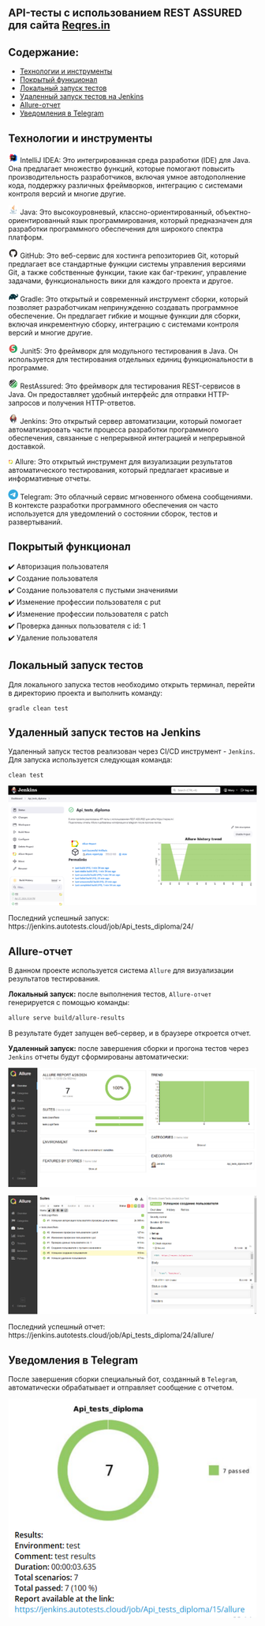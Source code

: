 ## API-тесты с использованием REST ASSURED для сайта [Reqres.in](https://reqres.in)

## Содержание:
- <a href="#technologies">Технологии и инструменты</a> 
- <a href="#test-cases">Покрытый функционал</a>
- <a href="#RuningTests">Локальный запуск тестов</a>
- <a href="#Jenkins">Удаленный запуск тестов на Jenkins</a>
- <a href="#allure">Allure-отчет</a>
- <a href="#telegram">Уведомления в Telegram</a>
 
 <a id="technologies"></a>
 ## Технологии и инструменты
<a href="https://www.jetbrains.com/idea/"><img width="20" title="IntelliJ IDEA" src="assets/Idea.svg"></a> IntelliJ IDEA: Это интегрированная среда разработки (IDE) для Java. Она предлагает множество функций, которые помогают повысить производительность разработчиков, включая умное автодополнение кода, поддержку различных фреймворков, интеграцию с системами контроля версий и многие другие.

<a href="https://www.java.com/"><img width="20" title="Java" src="assets/Java.svg"></a> Java: Это высокоуровневый, классно-ориентированный, объектно-ориентированный язык программирования, который предназначен для разработки программного обеспечения для широкого спектра платформ.


<a href="https://github.com/"><img width="20" title="GitHub" src="assets/GitHub.svg"></a> GitHub: Это веб-сервис для хостинга репозиториев Git, который предлагает все стандартные функции системы управления версиями Git, а также собственные функции, такие как баг-трекинг, управление задачами, функциональность вики для каждого проекта и другое.

<a href="https://gradle.org/"><img width="20" title="Gradle" src="assets/Gradle.svg"></a> Gradle: Это открытый и современный инструмент сборки, который позволяет разработчикам непринужденно создавать программное обеспечение. Он предлагает гибкие и мощные функции для сборки, включая инкрементную сборку, интеграцию с системами контроля версий и многие другие.

<a href="https://junit.org/junit5/"><img width="20" title="Junit5" src="assets/Junit5.svg"></a> Junit5: Это фреймворк для модульного тестирования в Java. Он используется для тестирования отдельных единиц функциональности в программе.

<a href="https://rest-assured.io/"><img width="20" title="RestAssured" src="assets/RestAssured.svg"></a> RestAssured: Это фреймворк для тестирования REST-сервисов в Java. Он предоставляет удобный интерфейс для отправки HTTP-запросов и получения HTTP-ответов.

<a href="https://www.jenkins.io/"><img width="20" title="Jenkins" src="assets/Jenkins.svg"></a> Jenkins: Это открытый сервер автоматизации, который помогает автоматизировать части процесса разработки программного обеспечения, связанные с непрерывной интеграцией и непрерывной доставкой.

<a href="https://github.com/allure-framework/allure2"><img width="2%" title="Allure" src="assets/Allure.svg"></a> Allure: Это открытый инструмент для визуализации результатов автоматического тестирования, который предлагает красивые и информативные отчеты.

<a href="https://telegram.org/"><img width="20" title="Telegram" src="assets/Telegram.svg"></a> Telegram: Это облачный сервис мгновенного обмена сообщениями. В контексте разработки программного обеспечения он часто используется для уведомлений о состоянии сборок, тестов и развертываний.


<a id="test-cases"></a>
## Покрытый функционал
:heavy_check_mark: Авторизация пользователя \
:heavy_check_mark: Cоздание пользователя \
:heavy_check_mark: Создание пользователя с пустыми значениями \
:heavy_check_mark: Изменение профессии пользователя c put \
:heavy_check_mark: Изменение профессии пользователя c patch \
:heavy_check_mark: Проверка данных пользователя с id: 1 \
:heavy_check_mark: Удаление пользователя
  
<a id="RuningTests"></a>
## Локальный запуск тестов
Для локального запуска тестов необходимо открыть терминал, перейти в директорию проекта и выполнить команду:
```
gradle clean test
```

<a id="Jenkins"></a>
## Удаленный запуск тестов на Jenkins
Удаленный запуск тестов реализован через CI/CD инструмент - <code>Jenkins</code>. 
Для запуска используется следующая команда:
```
clean test
```


<p align="center">
<img title="Allure Overview Dashboard" src="assets/jenkins.png" >
</p>
Последний успешный запуск: https://jenkins.autotests.cloud/job/Api_tests_diploma/24/

<a id="allure"></a>
## Allure-отчет 
В данном проекте используется система <code>Allure</code> для визуализации результатов тестирования. 

**Локальный запуск:** после выполнения тестов, <code>Allure-отчет</code> генерируется с помощью команды:
```bash
allure serve build/allure-results
```
В результате будет запущен веб-сервер, и в браузере откроется отчет. 

**Удаленный запуск:** 
после завершения сборки и прогона тестов через <code>Jenkins</code> отчеты будут сформированы автоматически:
<p align="center">
<img title="Allure Overview Dashboard" src="assets/allure1.png" >
</p>
<p align="center">
<img title="Allure Overview Dashboard" src="assets/allure3.png" >
</p>
Последний успешный отчет: https://jenkins.autotests.cloud/job/Api_tests_diploma/24/allure/

<a id="telegram"></a>
## Уведомления в Telegram
После завершения сборки специальный бот, созданный в <code>Telegram</code>, автоматически обрабатывает и отправляет сообщение с отчетом.

<p align="center">
<img title="Allure Overview Dashboard" src="assets/allureTelegram.png" >
</p>


 
